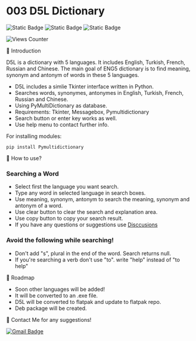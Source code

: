 # 003 D5L Dictionary

![Static Badge](https://img.shields.io/badge/python-exercises-blue?logo=python)
![Static Badge](https://img.shields.io/badge/IDE-VsCode-blue)
![Static Badge](https://img.shields.io/badge/English-Dictionary-red)

![Views Counter](https://views-counter.vercel.app/badge?pageId=https%3A%2F%2Fgithub%2Ecom%2Fstorlak%2FPythonMiniProjects&leftColor=000000&rightColor=0adb3f&type=total&label=Viewers&style=none)

🌟 Introduction

D5L is a dictionary with 5 languages. It includes English, Turkish, French, Russian and Chinese.
The main goal of ENG5 dictionary is to find meaning, synonym and antonym of words in these 5 languages.

- D5L includes a simlie Tkinter interface written in Python.
- Searches words, synonymes, antonymes in English, Turkish, French, Russian and Chinese.
- Using PyMultiDictionary as database.
- Requirements: Tkinter, Messagebox, Pymultidictionary
- Search button or enter key works as well.
- Use help menu to contact further info.

For installing modules:

```
pip install Pymultidictionary
```

🌟 How to use?

### Searching a Word

- Select first the language you want search.
- Type any word in selected language in search boxes.
- Use meaning, synonym, antonym to search the meaning, synonym and antonym of a word.
- Use clear button to clear the search and explanation area.
- Use copy button to copy your search result.
- If you have any questions or suggestions use [Disccusions](https://github.com/storlak/PythonMiniProjects/discussions)

### Avoid the following while searching!

- Don't add "s", plural in the end of the word. Search returns null.
- If you're searching a verb don't use "to". write "help" instead of "to help"

🌟 Roadmap

- Soon other languages will be added!
- It will be converted to an .exe file.
- D5L will be converted to flatpak and update to flatpak repo.
- Deb package will be created.

🌟 Contact Me for any suggestions!

[![Gmail Badge](https://img.shields.io/badge/-serdartorlak-c14438?style=flat&logo=Gmail&logoColor=white&link=mailto:serdartorlak@gmail.com)](mailto:serdartorlak@gmail.com)

